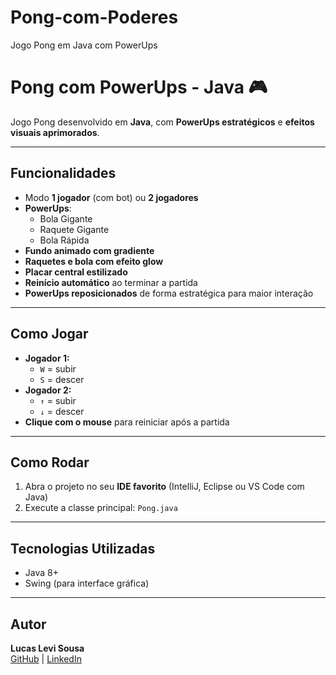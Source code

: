 # Pong-com-Poderes
Jogo Pong em Java com PowerUps
# Pong com PowerUps - Java 🎮

Jogo Pong desenvolvido em **Java**, com **PowerUps estratégicos** e **efeitos visuais aprimorados**.  

---

## Funcionalidades

- Modo **1 jogador** (com bot) ou **2 jogadores**
- **PowerUps**:  
  - Bola Gigante  
  - Raquete Gigante  
  - Bola Rápida  
- **Fundo animado com gradiente**
- **Raquetes e bola com efeito glow**
- **Placar central estilizado**
- **Reinício automático** ao terminar a partida
- **PowerUps reposicionados** de forma estratégica para maior interação

---

## Como Jogar

- **Jogador 1:**  
  - `W` = subir  
  - `S` = descer
- **Jogador 2:**  
  - `↑` = subir  
  - `↓` = descer
- **Clique com o mouse** para reiniciar após a partida

---

## Como Rodar

1. Abra o projeto no seu **IDE favorito** (IntelliJ, Eclipse ou VS Code com Java)  
2. Execute a classe principal: `Pong.java`  

---


## Tecnologias Utilizadas

- Java 8+  
- Swing (para interface gráfica)  

---

## Autor

**Lucas Levi Sousa**  
[GitHub](https://github.com/Levii-Sousa) | [LinkedIn](https://www.linkedin.com/in/levi-sousa)
